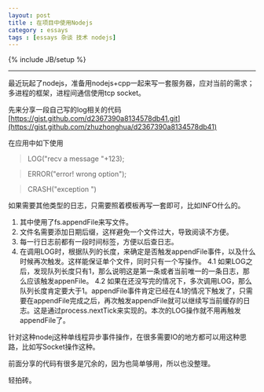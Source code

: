 ```yaml
---
layout: post
title : 在项目中使用Nodejs
category : essays
tags : [essays 杂谈 技术 nodejs]
---
```

{% include JB/setup %}

---

最近玩起了nodejs，准备用nodejs+cpp一起来写一套服务器，应对当前的需求；多进程的框架，进程间通信使用tcp socket。

先来分享一段自己写的log相关的代码
[https://gist.github.com/d2367390a8134578db41.git](https://gist.github.com/zhuzhonghua/d2367390a8134578db41)

在应用中如下使用
> LOG("recv a message "+123);

> ERROR("error! wrong option");

> CRASH("exception ")

如果需要其他类型的日志，只需要照着模板再写一套即可，比如INFO什么的。

1. 其中使用了fs.appendFile来写文件。
2. 文件名需要添加日期后缀，这样避免一个文件过大，导致阅读不方便。
3. 每一行日志前都有一段时间标签，方便以后查日志。
4. 在调用LOG时，根据队列的长度，来确定是否触发appendFile事件，以及什么时候再次触发。这样能保证单个文件，同时只有一个写操作。
4.1 如果LOG之后，发现队列长度只有1，那么说明这是第一条或者当前唯一的一条日志，那么应该触发appenFile。
4.2 如果在还没写完的情况下，多次调用LOG，那么队列长度肯定要大于1。appendFile事件肯定已经在4.1的情况下触发了，只需要在appendFile完成之后，再次触发appendFile就可以继续写当前缓存的日志。这是通过process.nextTick来实现的。本次的LOG操作就不用再触发appendFile了。

针对这种nodej这种单线程异步事件操作，在很多需要IO的地方都可以用这种思路，比如写Socket操作这种。

前面分享的代码有很多是冗余的，因为也简单够用，所以也没整理。

轻拍砖。
